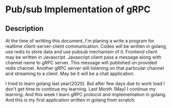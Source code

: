 # Pub/sub Implementation of gRPC

## Description
At the time of writting this document, I'm planing a write a program for realtime client-server-client communication. Codes will be written in golang, use redis to store data and use pubsub mechanism of it. Frontend client may be written in Javascript. Javascript client pass a message along with channel name to gRPC server. This message will published on provided redis channel. Another gRPC server will listening on that particular channel and streaming to a client. May be it will be a chat application.

I tried to learn golang last year(2020). But after few days due to work load I don't get time to continue my learning. Last Month (May) I continue my learning. And this week I learn gRPC protocol and implementation in golang. And this is my first application written in golang from scratch.